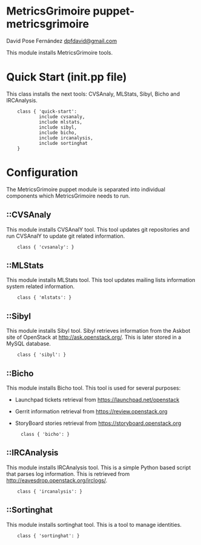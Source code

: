 # MetricsGrimoire puppet-metricsgrimoire

David Pose Fernández <dpfdavid@gmail.com>

This module installs MetricsGrimoire tools.

# Quick Start (init.pp file)

This class installs the next tools: CVSAnaly, MLStats, Sibyl, Bicho and IRCAnalysis.

        class { 'quick-start':
                include cvsanaly,
                include mlstats,
                include sibyl,
                include bicho,
                include ircanalysis,
                include sortinghat
        }

# Configuration

The MetricsGrimoire puppet module is separated into individual components which MetricsGrimoire needs to run.

## ::CVSAnaly

This module installs CVSAnalY tool. This tool updates git repositories and run CVSAnalY to update git related information.

        class { 'cvsanaly': }

## ::MLStats

This module installs MLStats tool. This tool updates mailing lists information system related information.

        class { 'mlstats': }

## ::Sibyl

This module installs Sibyl tool. Sibyl retrieves information from the Askbot site of OpenStack at http://ask.openstack.org/. This is later stored in a MySQL database.

        class { 'sibyl': }

## ::Bicho

This module installs Bicho tool. This tool is used for several purposes:

* Launchpad tickets retrieval from https://launchpad.net/openstack
* Gerrit information retrieval from https://review.openstack.org
* StoryBoard stories retrieval from https://storyboard.openstack.org

        class { 'bicho': }

## ::IRCAnalysis

This module installs IRCAnalysis tool. This is a simple Python based script that parses log information. This is retrieved from http://eavesdrop.openstack.org/irclogs/.

        class { 'ircanalysis': }

## ::Sortinghat

This module installs sortinghat tool. This is a tool to manage identities.

        class { 'sortinghat': }
